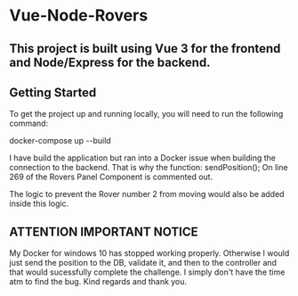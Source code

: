 # Vue-Node-Rovers

## This project is built using **Vue 3** for the frontend and **Node/Express** for the backend.

## Getting Started

To get the project up and running locally, you will need to run the following command:

docker-compose up --build

I have build the application but ran into a Docker issue when building the connection to the backend.
That is why the function:
sendPosition();
On line 269 of the Rovers Panel Component is commented out.

The logic to prevent the Rover number 2 from moving would also be added inside this logic.

## ATTENTION IMPORTANT NOTICE

My Docker for windows 10 has stopped working properly. Otherwise I would just send the position to the DB, validate it, and then to the controller and that would sucessfully complete the challenge.
I simply don't have the time atm to find the bug.
Kind regards and thank you.
